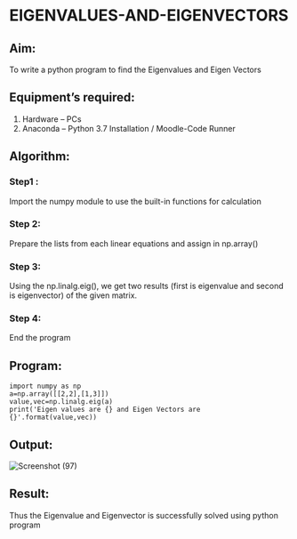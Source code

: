 # EIGENVALUES-AND-EIGENVECTORS
## Aim:
To write a python program to find the Eigenvalues and Eigen Vectors
## Equipment’s required:
1. 	Hardware – PCs
2. 	Anaconda – Python 3.7 Installation / Moodle-Code Runner
## Algorithm:
### Step1 : 
Import the numpy module to use the built-in functions for calculation
### Step 2: 
Prepare the lists from each linear equations and assign in np.array()
### Step 3:
Using the np.linalg.eig(),  we get two results (first is eigenvalue and second is eigenvector) of the given matrix.
### Step 4: 
End the program
## Program:
```
import numpy as np
a=np.array([[2,2],[1,3]])
value,vec=np.linalg.eig(a)
print('Eigen values are {} and Eigen Vectors are {}'.format(value,vec))
```

## Output:
![Screenshot (97)](https://github.com/user-attachments/assets/1c24a8e8-2ea4-454d-92d0-d0c2cb2e47cb)

## Result:
Thus the Eigenvalue and Eigenvector is successfully solved using python program
